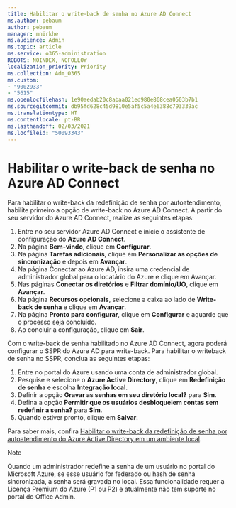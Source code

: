 ```yaml
---
title: Habilitar o write-back de senha no Azure AD Connect
ms.author: pebaum
author: pebaum
manager: mnirkhe
ms.audience: Admin
ms.topic: article
ms.service: o365-administration
ROBOTS: NOINDEX, NOFOLLOW
localization_priority: Priority
ms.collection: Adm_O365
ms.custom:
- "9002933"
- "5615"
ms.openlocfilehash: 1e90aedab20c8abaa021ed980e868cea0503b7b1
ms.sourcegitcommit: db95fd628c45d9810e5af5c5a4e6388c793339ac
ms.translationtype: HT
ms.contentlocale: pt-BR
ms.lasthandoff: 02/03/2021
ms.locfileid: "50093343"
---
```

# <a name="enable-password-writeback-in-azure-ad-connect"></a>Habilitar o write-back de senha no Azure AD Connect

Para habilitar o write-back da redefinição de senha por autoatendimento, habilite primeiro a opção de write-back no Azure AD Connect. A partir do seu servidor do Azure AD Connect, realize as seguintes etapas:

1. Entre no seu servidor Azure AD Connect e inicie o assistente de configuração do **Azure AD Connect**.
2. Na página **Bem-vindo**, clique em **Configurar**.
3. Na página **Tarefas adicionais**, clique em **Personalizar as opções de sincronização** e depois em **Avançar**.
4. Na página Conectar ao Azure AD, insira uma credencial de administrador global para o locatário do Azure e clique em Avançar.
5. Nas páginas **Conectar os diretórios** e **Filtrar domínio/UO**, clique em **Avançar**.
6. Na página **Recursos opcionais**, selecione a caixa ao lado de **Write-back de senha** e clique em **Avançar**.
7. Na página **Pronto para configurar**, clique em **Configurar** e aguarde que o processo seja concluído.
8. Ao concluir a configuração, clique em **Sair**.

Com o write-back de senha habilitado no Azure AD Connect, agora poderá configurar o SSPR do Azure AD para write-back.  Para habilitar o writeback de senha no SSPR, conclua as seguintes etapas:

1. Entre no portal do Azure usando uma conta de administrador global.
2. Pesquise e selecione o **Azure Active Directory**, clique em **Redefinição de senha** e escolha **Integração local**.
3. Definir a opção **Gravar as senhas em seu diretório local?** para **Sim**.
4. Defina a opção **Permitir que os usuários desbloqueiem contas sem redefinir a senha?** para **Sim**.
5. Quando estiver pronto, clique em **Salvar**.

Para saber mais, confira [Habilitar o write-back da redefinição de senha por autoatendimento do Azure Active Directory em um ambiente local](https://docs.microsoft.com/azure/active-directory/authentication/tutorial-enable-sspr-writeback).

> [!NOTE]
>  Quando um administrador redefine a senha de um usuário no portal do Microsoft Azure, se esse usuário for federado ou hash de senha sincronizada, a senha será gravada no local. Essa funcionalidade requer a Licença Premium do Azure (P1 ou P2) e atualmente não tem suporte no portal do Office Admin.

